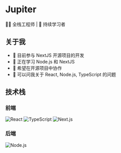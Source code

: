 # Jupiter

👨‍💻 全栈工程师 | 🌱 持续学习者

## 关于我

- 🔭 目前参与 NextJS 开源项目的开发
- 🌱 正在学习 Node.js 和 NextJS
- 👯 希望在开源项目中协作
- 💬 可以问我关于 React, Node.js, TypeScript 的问题

## 技术栈

### 前端
![React](https://img.shields.io/badge/-React-61DAFB?style=flat&logo=react&logoColor=black)
![TypeScript](https://img.shields.io/badge/-TypeScript-3178C6?style=flat&logo=typescript&logoColor=white)
![Next.js](https://img.shields.io/badge/-Next.js-000000?style=flat&logo=next.js&logoColor=white)

### 后端
![Node.js](https://img.shields.io/badge/-Node.js-339933?style=flat&logo=node.js&logoColor=white)

